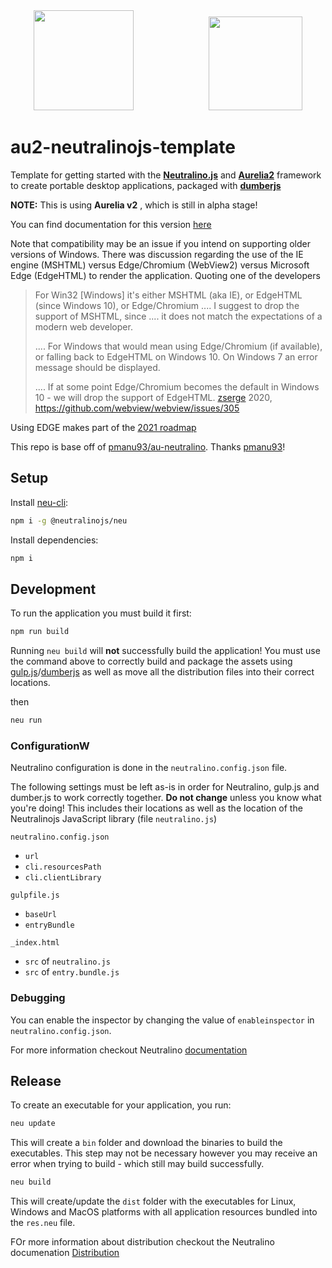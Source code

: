 <div align="center">
  <img src="https://cdn.rawgit.com/neutralinojs/neutralinojs.github.io/b667f2c2/docs/nllogo.png" width="160"/>
  &emsp;&emsp;&emsp;&emsp;&emsp;&emsp;&emsp;&emsp;
  <img src="https://aurelia.io/styles/images/aurelia-icon.svg" width="150"/>
</div>

# au2-neutralinojs-template

Template for getting started with the **[Neutralino.js](https://neutralino.js.org/)** and **[Aurelia2](https://aurelia.io)** framework to create portable desktop applications, packaged with **[dumberjs](https://dumber.js.org/)**

**NOTE:**
This is using **Aurelia v2** , which is still in alpha stage!
 
You can find documentation for this version [here](https://docs.aurelia.io/)
 
Note that compatibility may be an issue if you intend on supporting older versions of Windows. There was discussion regarding the use of the IE engine (MSHTML) versus Edge/Chromium (WebView2) versus Microsoft Edge (EdgeHTML) to render the application. Quoting one of the developers
 > For Win32 [Windows] it's either MSHTML (aka IE), or EdgeHTML (since Windows 10), or Edge/Chromium .... I suggest to drop the support of MSHTML, since .... it does not match the expectations of a modern web developer.
> 
> .... For Windows that would mean using Edge/Chromium (if available), or falling back to EdgeHTML on Windows 10. On Windows 7 an error message should be displayed.
> 
> .... If at some point Edge/Chromium becomes the default in Windows 10 - we will drop the support of EdgeHTML.
> [zserge](https://github.com/zserge) 2020, https://github.com/webview/webview/issues/305

Using EDGE makes part of the [2021 roadmap](https://factsoverflow.com/neutralinojs-2021-roadmap/)

This repo is base off of [pmanu93/au-neutralino](https://github.com/pmanu93/au-neutralino). Thanks [pmanu93](https://github.com/pmanu93)!

 
## Setup
Install [neu-cli](https://neutralino.js.org/docs/#/tools/cli):
```sh
npm i -g @neutralinojs/neu
```

Install dependencies:
```sh
npm i
```

## Development
To run the application you must build it first:

```sh
npm run build
```
Running `neu build` will **not** successfully build the application! You must use the command above to correctly build and package the assets using [gulp.js](https://gulpjs.com/)/[dumberjs](https://dumber.js.org/) as well as move all the distribution files into their correct locations.

then
```sh
neu run
```

### ConfigurationW
Neutralino configuration is done in the `neutralino.config.json` file.

The following settings must be left as-is in order for Neutralino, gulp.js and dumber.js to work correctly together. **Do not change** unless you know what you're doing! This includes their locations as well as the location of the Neutralinojs JavaScript library (file `neutralino.js`)

`neutralino.config.json`
* `url`
* `cli.resourcesPath`
* `cli.clientLibrary`

`gulpfile.js`
* `baseUrl`
* `entryBundle`

`_index.html`
* `src` of `neutralino.js`
* `src` of `entry.bundle.js`

### Debugging
You can enable the inspector by changing the value of `enableinspector` in `neutralino.config.json`.

For more information checkout Neutralino [documentation](http://neutralino.js.org/docs/)

## Release
To create an executable for your application, you run:

```sh
neu update
```
This will create a `bin` folder and download the binaries to build the executables. This step may not be necessary however you may receive an error when trying to build - which still may build successfully.

```sh
neu build
```
This will create/update the `dist` folder with the executables for Linux, Windows and MacOS platforms with all application resources bundled into the `res.neu` file.

FOr more information about distribution checkout the Neutralino documenation [Distribution](https://neutralino.js.org/docs/distribution/overview/)
